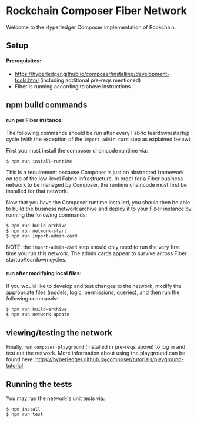 # Rockchain Composer Fiber Network
Welcome to the Hyperledger Composer implementation of Rockchain.

## Setup
#### Prerequisites:
* https://hyperledger.github.io/composer/installing/development-tools.html (including additional pre-reqs mentioned)
* Fiber is running according to above instructions

npm build commands
---
#### run per Fiber instance:
The following commands should be run after every Fabric teardown/startup cycle (with the exception of the `import-admin-card` step as explained below)

First you must install the composer chaincode runtime via:
```
$ npm run install-runtime
```
This is a requirement because Composer is just an abstracted framework on top of the low-level Fabric infrastructure.
In order for a Fiber business network to be managed by Composer, the runtime chaincode must first be installed for that network.

Now that you have the Composer runtime installed, you should then be able to build the business network archive and deploy it to your Fiber instance by running the following commands:
```
$ npm run build-archive
$ npm run network-start
$ npm run import-admin-card
```
NOTE: the `import-admin-card` step should only need to run the very first time you run this network. The admin cards appear to survive across Fiber startup/teardown cycles.

#### run after modifying local files:
If you would like to develop and test changes to the network, modify the appropriate files (models, logic, permissions, queries), and then run the following commands:
```
$ npm run build-archive
$ npm run network-update
```

viewing/testing the network
---
Finally, run `composer-playground` (installed in pre-reqs above) to log in and test out the network. More information about using the playground can be found here: https://hyperledger.github.io/composer/tutorials/playground-tutorial

Running the tests
---
You may run the network's unit tests via:
```
$ npm install
$ npm run test
```
